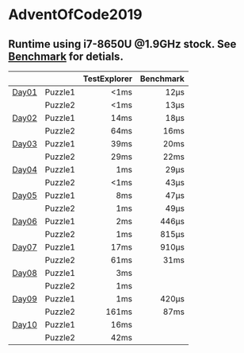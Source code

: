 # AdventOfCode2019

## Runtime using i7-8650U @1.9GHz stock. See [Benchmark](Benchmark.md) for detials.
|                                |         | TestExplorer | Benchmark |
|--------------------------------|---------|-------------:|----------:|
| [Day01](AdventOfCode/Day01.cs) | Puzzle1 |         <1ms |      12µs |
|                                | Puzzle2 |         <1ms |      13µs |
| [Day02](AdventOfCode/Day02.cs) | Puzzle1 |         14ms |      18µs |
|                                | Puzzle2 |         64ms |      16ms |
| [Day03](AdventOfCode/Day03.cs) | Puzzle1 |         39ms |      20ms |
|                                | Puzzle2 |         29ms |      22ms |
| [Day04](AdventOfCode/Day04.cs) | Puzzle1 |          1ms |      29µs |
|                                | Puzzle2 |         <1ms |      43µs |
| [Day05](AdventOfCode/Day05.cs) | Puzzle1 |          8ms |      47µs |
|                                | Puzzle2 |          1ms |      49µs |
| [Day06](AdventOfCode/Day06.cs) | Puzzle1 |          2ms |     446µs |
|                                | Puzzle2 |          1ms |     815µs |
| [Day07](AdventOfCode/Day07.cs) | Puzzle1 |         17ms |     910µs |
|                                | Puzzle2 |         61ms |      31ms |
| [Day08](AdventOfCode/Day08.cs) | Puzzle1 |          3ms |           |
|                                | Puzzle2 |          1ms |           |
| [Day09](AdventOfCode/Day09.cs) | Puzzle1 |          1ms |     420µs |
|                                | Puzzle2 |        161ms |      87ms |
| [Day10](AdventOfCode/Day10.cs) | Puzzle1 |         16ms |           |
|                                | Puzzle2 |         42ms |           |